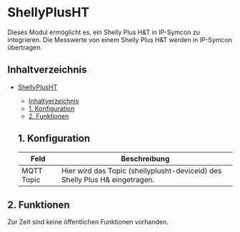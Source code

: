 # ShellyPlusHT
   Dieses Modul ermöglicht es, ein Shelly Plus H&T in IP-Symcon zu integrieren.
   Die Messwerte von einem Shelly Plus H&T werden in IP-Symcon übertragen.
    
   ## Inhaltverzeichnis
- [ShellyPlusHT](#shellyplusht)
  - [Inhaltverzeichnis](#inhaltverzeichnis)
  - [1. Konfiguration](#1-konfiguration)
  - [2. Funktionen](#2-funktionen)
   
   ## 1. Konfiguration
   
   Feld | Beschreibung
   ------------ | ----------------
   MQTT Topic | Hier wird das Topic (shellyplusht-deviceid) des Shelly Plus H& eingetragen.
   
## 2. Funktionen
   
   Zur Zeit sind keine öffentlichen Funktionen vorhanden.